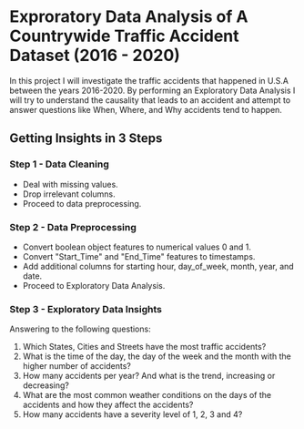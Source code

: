 # Exproratory Data Analysis of A Countrywide Traffic Accident Dataset (2016 - 2020)
In this project I will investigate the traffic accidents that happened in U.S.A between the years 2016-2020. By performing an Exploratory Data Analysis I will try to understand the causality that leads to an accident and attempt to answer questions like When, Where, and Why accidents tend to happen.

## Getting Insights in 3 Steps

### Step 1 - Data Cleaning
* Deal with missing values.
* Drop irrelevant columns.
* Proceed to data preprocessing.

### Step 2 - Data Preprocessing
* Convert boolean object features to numerical values 0 and 1.
* Convert "Start_Time" and "End_Time" features to timestamps.
* Add additional columns for starting hour, day_of_week, month, year, and date.
* Proceed to Exploratory Data Analysis.

### Step 3 - Exploratory Data Insights
Answering to the following questions:
1. Which States, Cities and Streets have the most traffic accidents?
2. What is the time of the day, the day of the week and the month with the higher number of accidents?
3. How many accidents per year? And what is the trend, increasing or decreasing?
4. What are the most common weather conditions on the days of the accidents and how they affect the accidents?
5. How many accidents have a severity level of 1, 2, 3 and 4?
